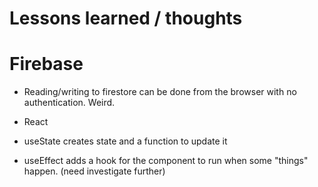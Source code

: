 # Lessons learned / thoughts

# Firebase

* Reading/writing to firestore can be done from the browser with no authentication. Weird.

* React

* useState creates state and a function to update it
* useEffect adds a hook for the component to run when some "things" happen. (need investigate further)